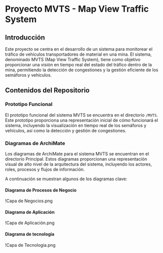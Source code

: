 # **Proyecto MVTS - Map View Traffic System**

## **Introducción**

Este proyecto se centra en el desarrollo de un sistema para monitorear el tráfico de vehículos transportadores de material en una mina. El sistema, denominado MVTS (Map View Traffic System), tiene como objetivo proporcionar una visión en tiempo real del estado del tráfico dentro de la mina, permitiendo la detección de congestiones y la gestión eficiente de los semáforos y vehículos.

## **Contenidos del Repositorio**

### **Prototipo Funcional**

El prototipo funcional del sistema MVTS se encuentra en el directorio `/MVTS`. Este prototipo proporciona una representación inicial de cómo funcionará el sistema, incluyendo la visualización en tiempo real de los semáforos y vehículos, así como la detección y gestión de congestiones.

### **Diagramas de ArchiMate**

Los diagramas de ArchiMate para el sistema MVTS se encuentran en el directorio Principal. Estos diagramas proporcionan una representación visual de alto nivel de la arquitectura del sistema, incluyendo los actores, roles, procesos y flujos de información.

A continuación se muestran algunos de los diagramas clave:

#### **Diagrama de Procesos de Negocio**

!Capa de Negocios.png

#### **Diagrama de Aplicación**

!Capa de Aplicación.png

#### **Diagrama de tecnologia**

!Capa de Tecnologia.png

